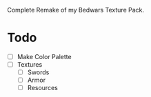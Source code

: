 Complete Remake of my Bedwars Texture Pack.

# Todo

- [ ] Make Color Palette
- [ ] Textures
    - [ ] Swords
    - [ ] Armor
    - [ ] Resources
